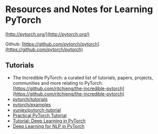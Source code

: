 # Resources and Notes for Learning PyTorch

[http://pytorch.org/](http://pytorch.org/)

Github: [https://github.com/pytorch/pytorch](https://github.com/pytorch/pytorch)

## Tutorials

- The Incredible PyTorch: a curated list of tutorials, papers, projects, communities and more relating to PyTorch. [https://github.com/ritchieng/the-incredible-pytorch](https://github.com/ritchieng/the-incredible-pytorch)
- [pytorch/tutorials](https://github.com/pytorch/tutorials)
- [pytorch/examples](https://github.com/pytorch/examples)
- [yunjey/pytorch-tutorial](https://github.com/yunjey/pytorch-tutorial/blob/master/README.md)
- [Practical PyTorch Tutorial](https://github.com/spro/practical-pytorch)
- [Tutorial: Deep Learning in PyTorch](https://iamtrask.github.io/2017/01/15/pytorch-tutorial/)
- [Deep Learning for NLP in PyTorch](https://github.com/rguthrie3/DeepLearningForNLPInPytorch)

